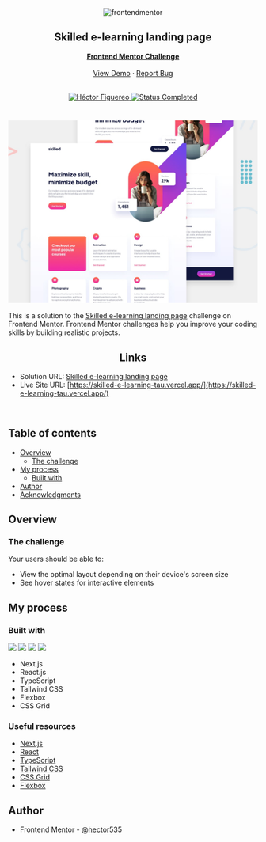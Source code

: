 <div id="top"></div>

<div align="center">
  <img src="https://www.frontendmentor.io/static/images/logo-mobile.svg" alt="frontendmentor" width="80">

  <h2 align="center">Skilled e-learning landing page</h2>
  <p align="center">
    <a href="https://www.frontendmentor.io/challenges/skilled-elearning-landing-page-S1ObDrZ8q" target="_blank"><strong>Frontend Mentor Challenge</strong></a>
    <br />
    <br />
    <a href="https://skilled-e-learning-tau.vercel.app/">View Demo</a>
    ·
    <a href="https://github.com/hector535/skilled-e-learning/issues" target="_blank">Report Bug</a>
    <br />
    <br />
  </p>
</div>

<!-- Bagdes -->
<div align="center">
  <!-- Profile -->
  <a href="https://www.frontendmentor.io/profile/hector535" target="_blank">
    <img src="https://img.shields.io/badge/Profile-Héctor%20Figuereo-76b5c5?style=for-the-badge&logo=frontendmentor" alt="Héctor Figuereo">
  </a>
  <!-- Status -->
  <a href="#">
    <img src="https://img.shields.io/badge/Status-Completed-brightgreen?style=for-the-badge" alt="Status Completed">
  </a>

</div>

#

<div align="center">

![](./design/preview.jpg)

</div>

This is a solution to the [Skilled e-learning landing page](https://www.frontendmentor.io/solutions/skilled-elearning-landing-page-nextjs-typescript-framermotion-4waRzxeVWz) challenge on Frontend Mentor. Frontend Mentor challenges help you improve your coding skills by building realistic projects.

<h2 align="center">Links</h2>

- Solution URL: [Skilled e-learning landing page](https://www.frontendmentor.io/solutions/skilled-elearning-landing-page-nextjs-typescript-framermotion-4waRzxeVWz)
- Live Site URL: [https://skilled-e-learning-tau.vercel.app/](https://skilled-e-learning-tau.vercel.app/)

<br>

## Table of contents

- [Overview](#overview)
  - [The challenge](#the-challenge)
- [My process](#my-process)
  - [Built with](#built-with)
- [Author](#author)
- [Acknowledgments](#acknowledgments)

## Overview

### The challenge

Your users should be able to:

- View the optimal layout depending on their device's screen size
- See hover states for interactive elements

## My process

### Built with

<!-- Bagdes -->

![](https://img.shields.io/badge/Next.js-000000?style=for-the-badge&logo=next.js&logoColor=white)
![](https://img.shields.io/badge/-ReactJs-61DAFB?logo=react&logoColor=white&style=for-the-badge)
![](https://shields.io/badge/TypeScript-3178C6?style=for-the-badge&logo=TypeScript&logoColor=FFF)
![](https://img.shields.io/badge/Tailwindcss-06B6D4?style=for-the-badge&logo=tailwind-css&logoColor=white)

- Next.js
- React.js
- TypeScript
- Tailwind CSS
- Flexbox
- CSS Grid

### Useful resources

- [Next.js](https://nextjs.org/docs)
- [React](https://reactjs.org/docs/getting-started.html)
- [TypeScript](https://www.typescriptlang.org/docs/)
- [Tailwind CSS](https://tailwindcss.com/)
- [CSS Grid](https://css-tricks.com/snippets/css/complete-guide-grid/)
- [Flexbox](https://css-tricks.com/snippets/css/a-guide-to-flexbox/)

## Author

- Frontend Mentor - [@hector535](https://www.frontendmentor.io/profile/hector535)
